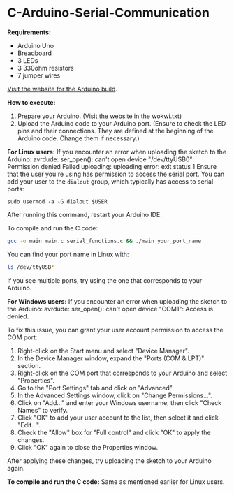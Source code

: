 # C-Arduino-Serial-Communication

**Requirements:**
- Arduino Uno
- Breadboard
- 3 LEDs
- 3 330ohm resistors
- 7 jumper wires

[Visit the website for the Arduino build](wokwi.txt).

**How to execute:**

1. Prepare your Arduino. (Visit the website in the wokwi.txt)
2. Upload the Arduino code to your Arduino port. (Ensure to check the LED pins and their connections. They are defined at the beginning of the Arduino code. Change them if necessary.)

**For Linux users:** If you encounter an error when uploading the sketch to the Arduino:
avrdude: ser_open(): can't open device "/dev/ttyUSB0": Permission denied
Failed uploading: uploading error: exit status 1
Ensure that the user you're using has permission to access the serial port. You can add your user to the `dialout` group, which typically has access to serial ports:
```ohmyzsh
sudo usermod -a -G dialout $USER
```
After running this command, restart your Arduino IDE.

To compile and run the C code:
```bash
gcc -o main main.c serial_functions.c && ./main your_port_name
```

You can find your port name in Linux with:
```bash
ls /dev/ttyUSB*
```
If you see multiple ports, try using the one that corresponds to your Arduino.

**For Windows users:** If you encounter an error when uploading the sketch to the Arduino:
avrdude: ser_open(): can't open device "COM1": Access is denied.

To fix this issue, you can grant your user account permission to access the COM port:

1. Right-click on the Start menu and select "Device Manager".
2. In the Device Manager window, expand the "Ports (COM & LPT)" section.
3. Right-click on the COM port that corresponds to your Arduino and select "Properties".
4. Go to the "Port Settings" tab and click on "Advanced".
5. In the Advanced Settings window, click on "Change Permissions...".
6. Click on "Add..." and enter your Windows username, then click "Check Names" to verify.
7. Click "OK" to add your user account to the list, then select it and click "Edit...".
8. Check the "Allow" box for "Full control" and click "OK" to apply the changes.
9. Click "OK" again to close the Properties window.

After applying these changes, try uploading the sketch to your Arduino again.


**To compile and run the C code:** Same as mentioned earlier for Linux users.

